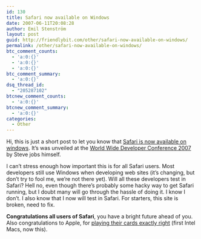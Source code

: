 ```yaml
---
id: 130
title: Safari now available on Windows
date: 2007-06-11T20:08:28
author: Emil Stenström
layout: post
guid: http://friendlybit.com/other/safari-now-available-on-windows/
permalink: /other/safari-now-available-on-windows/
btc_comment_counts:
  - 'a:0:{}'
  - 'a:0:{}'
  - 'a:0:{}'
btc_comment_summary:
  - 'a:0:{}'
dsq_thread_id:
  - "205287102"
btcnew_comment_counts:
  - 'a:0:{}'
btcnew_comment_summary:
  - 'a:0:{}'
categories:
  - Other
---
```

Hi, this is just a short post to let you know that [Safari is now available on windows](http://www.apple.com/safari/). It&#8217;s was unveiled at the [World Wide Developer Conference 2007](http://developer.apple.com/wwdc/) by Steve jobs himself.

I can&#8217;t stress enough how important this is for all Safari users. Most developers still use Windows when developing web sites (it&#8217;s changing, but don&#8217;t try to fool me, we&#8217;re not there yet). Will all these developers test in Safari? Hell no, even though there&#8217;s probably some hacky way to get Safari running, but I doubt many will go through the hassle of doing it. I know I don&#8217;t. I also know that I now will test in Safari. For starters, this site is broken, need to fix.

**Congratulations all users of Safari**, you have a bright future ahead of you. Also congratulations to Apple, for [playing their cards exactly right](http://www.macrumorslive.com/) (first Intel Macs, now this).
